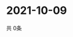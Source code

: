 # 2021-10-09
  共 0条

  <!-- BEGIN -->
  <!-- 最后更新时间Sat Oct 09 2021 07:04:41 GMT+0000 (Coordinated Universal Time) -->
  
  <!-- END -->
  
  